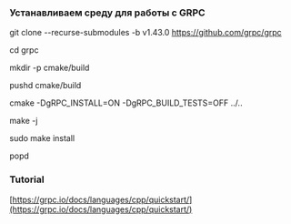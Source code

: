 

### Устанавливаем среду для работы с GRPC

git clone
--recurse-submodules -b v1.43.0 https://github.com/grpc/grpc

cd grpc

mkdir -p
cmake/build

pushd
cmake/build

cmake
-DgRPC_INSTALL=ON  -DgRPC_BUILD_TESTS=OFF
../..

make -j

sudo make
install

popd

### Tutorial

[https://grpc.io/docs/languages/cpp/quickstart/](https://grpc.io/docs/languages/cpp/quickstart/)